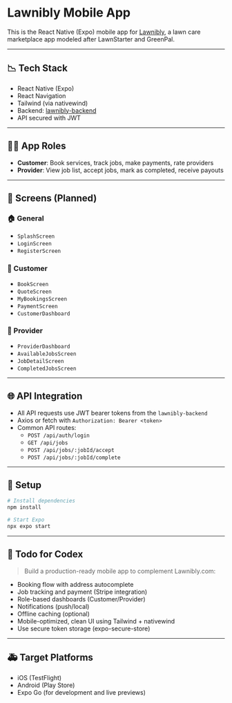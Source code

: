 # Lawnibly Mobile App

This is the React Native (Expo) mobile app for [Lawnibly](https://lawnibly.com), a lawn care marketplace app modeled after LawnStarter and GreenPal.

---

## 📉 Tech Stack

- React Native (Expo)
- React Navigation
- Tailwind (via nativewind)
- Backend: [lawnibly-backend](https://github.com/your-org/lawnibly-backend)
- API secured with JWT

---

## 🧑‍🚒 App Roles

- **Customer**: Book services, track jobs, make payments, rate providers
- **Provider**: View job list, accept jobs, mark as completed, receive payouts

---

## 📅 Screens (Planned)

### 🏠 General
- `SplashScreen`
- `LoginScreen`
- `RegisterScreen`

### 🧳 Customer
- `BookScreen`
- `QuoteScreen`
- `MyBookingsScreen`
- `PaymentScreen`
- `CustomerDashboard`

### 💼 Provider
- `ProviderDashboard`
- `AvailableJobsScreen`
- `JobDetailScreen`
- `CompletedJobsScreen`

---

## 🌐 API Integration

- All API requests use JWT bearer tokens from the `lawnibly-backend`
- Axios or fetch with `Authorization: Bearer <token>`
- Common API routes:
  - `POST /api/auth/login`
  - `GET /api/jobs`
  - `POST /api/jobs/:jobId/accept`
  - `POST /api/jobs/:jobId/complete`

---

## 🚀 Setup

```bash
# Install dependencies
npm install

# Start Expo
npx expo start
```

---

## 🚩 Todo for Codex

> Build a production-ready mobile app to complement Lawnibly.com:

- Booking flow with address autocomplete
- Job tracking and payment (Stripe integration)
- Role-based dashboards (Customer/Provider)
- Notifications (push/local)
- Offline caching (optional)
- Mobile-optimized, clean UI using Tailwind + nativewind
- Use secure token storage (expo-secure-store)

---

## 🚑 Target Platforms

- iOS (TestFlight)
- Android (Play Store)
- Expo Go (for development and live previews)
